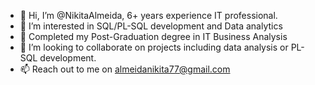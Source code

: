 - 👋 Hi, I’m @NikitaAlmeida, 6+ years experience IT professional.
- 👀 I’m interested in SQL/PL-SQL development and Data analytics
- 🌱 Completed my Post-Graduation degree in IT Business Analysis
- 💞️ I’m looking to collaborate on projects including data analysis or PL-SQL development.
- 📫 Reach out to me on almeidanikita77@gmail.com
